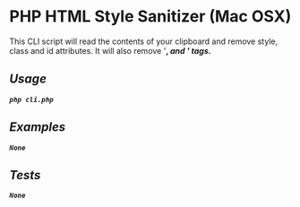 # PHP HTML Style Sanitizer (Mac OSX)

This CLI script will read the contents of your clipboard and remove style, class and id attributes. It will also remove '<b>, <i> and <span>' tags.

## Usage

```
php cli.php
```

## Examples

```
None
```

## Tests

```
None
```